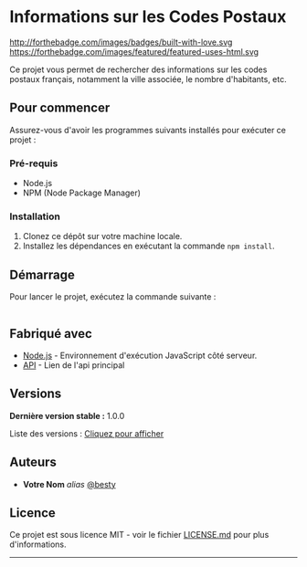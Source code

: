 # Informations sur les Codes Postaux

http://forthebadge.com/images/badges/built-with-love.svg 
https://forthebadge.com/images/featured/featured-uses-html.svg

Ce projet vous permet de rechercher des informations sur les codes postaux français, notamment la ville associée, le nombre d'habitants, etc.

## Pour commencer

Assurez-vous d'avoir les programmes suivants installés pour exécuter ce projet :

### Pré-requis

- Node.js
- NPM (Node Package Manager)

### Installation

1. Clonez ce dépôt sur votre machine locale.
2. Installez les dépendances en exécutant la commande `npm install`.

## Démarrage

Pour lancer le projet, exécutez la commande suivante :

```Mettre en ligne le site, étant juste du html, et js, pas besoin du cmd
```

## Fabriqué avec

* [Node.js](https://nodejs.org/) - Environnement d'exécution JavaScript côté serveur.
* [API](https://geo.api.gouv.fr) - Lien de l'api principal


## Versions

**Dernière version stable :** 1.0.0

Liste des versions : [Cliquez pour afficher](https://github.com/besty-boy/D-partemental)

## Auteurs

* **Votre Nom** _alias_ [@besty](https://github.com/besty-boy)


## Licence

Ce projet est sous licence MIT - voir le fichier [LICENSE.md](LICENSE.md) pour plus d'informations.

---
